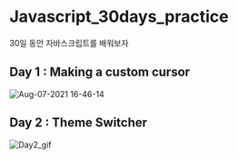 # Javascript_30days_practice 
30일 동안 자바스크립트를 배워보자


## Day 1 : Making a custom cursor
![Aug-07-2021 16-46-14](https://user-images.githubusercontent.com/84160263/128593476-34c0504a-a4bb-4755-9216-045544c164eb.gif)

## Day 2 : Theme Switcher
![Day2_gif](https://user-images.githubusercontent.com/84160263/129438794-47c9b248-8da9-4e13-9c6c-9e5478205dad.gif)




